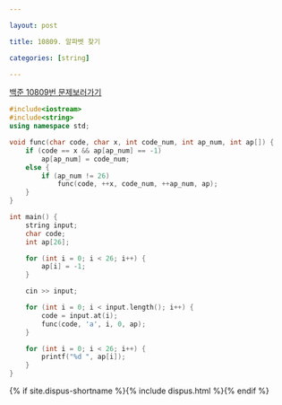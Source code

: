 ```yaml
---

layout: post

title: 10809. 알파벳 찾기

categories: [string]

---
```

[백준 10809번 문제보러가기](https://www.acmicpc.net/problem/10809)

```cpp
#include<iostream>
#include<string>
using namespace std;

void func(char code, char x, int code_num, int ap_num, int ap[]) {
	if (code == x && ap[ap_num] == -1)
		ap[ap_num] = code_num;
	else {
		if (ap_num != 26)
			func(code, ++x, code_num, ++ap_num, ap);
	}
}

int main() {
	string input;
	char code;
	int ap[26];

	for (int i = 0; i < 26; i++) {
		ap[i] = -1;
	}

	cin >> input;

	for (int i = 0; i < input.length(); i++) {
		code = input.at(i);
		func(code, 'a', i, 0, ap);
	}

	for (int i = 0; i < 26; i++) {
		printf("%d ", ap[i]);
	}
}
```

{% if site.dispus-shortname %}{% include dispus.html %}{% endif %}